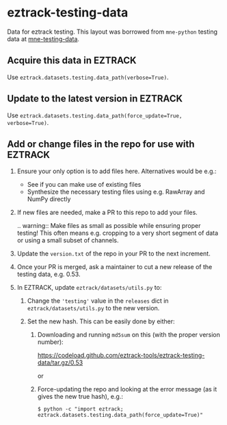 eztrack-testing-data
====================
Data for eztrack testing. This layout was borrowed from `mne-python` testing data at 
[mne-testing-data](https://github.com/mne-tools/mne-testing-data).

Acquire this data in EZTRACK
------------------------
Use `eztrack.datasets.testing.data_path(verbose=True)`.

Update to the latest version in EZTRACK
-----------------------------------
Use `eztrack.datasets.testing.data_path(force_update=True, verbose=True)`.

Add or change files in the repo for use with EZTRACK
------------------------------------------------
1. Ensure your only option is to add files here. Alternatives would be e.g.:

   - See if you can make use of existing files
   - Synthesize the necessary testing files using e.g. RawArray and NumPy directly

2. If new files are needed, make a PR to this repo to add your files.

   .. warning:: Make files as small as possible while ensuring proper testing!
                This often means e.g. cropping to a very short segment of data
                or using a small subset of channels.

3. Update the `version.txt` of the repo in your PR to the next increment.

4. Once your PR is merged, ask a maintainer to cut a new release of the testing data, e.g. 0.53.

5. In EZTRACK, update `eztrack/datasets/utils.py` to:

   1. Change the `'testing'` value in the `releases` dict in `eztrack/datasets/utils.py` to the new version.

   2. Set the new hash. This can be easily done by either:
   
      1. Downloading and running `md5sum` on this (with the proper version number):

          https://codeload.github.com/eztrack-tools/eztrack-testing-data/tar.gz/0.53

         or

      2. Force-updating the repo and looking at the error message (as it gives the new true hash), e.g.:

             $ python -c "import eztrack; eztrack.datasets.testing.data_path(force_update=True)"
